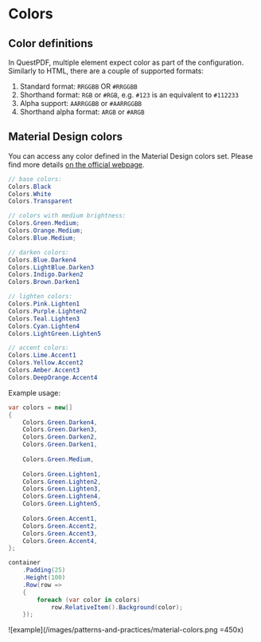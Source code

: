 # Colors

## Color definitions

In QuestPDF, multiple element expect color as part of the configuration. Similarly to HTML, there are a couple of supported formats:
1. Standard format: `RRGGBB` OR `#RRGGBB`
2. Shorthand format: `RGB` or `#RGB`, e.g. `#123` is an equivalent to `#112233`
3. Alpha support: `AARRGGBB` or `#AARRGGBB`
4. Shorthand alpha format: `ARGB` or `#ARGB`

## Material Design colors

You can access any color defined in the Material Design colors set. Please find more details [on the official webpage](https://material.io/design/color/the-color-system.html).

```csharp
// base colors:
Colors.Black
Colors.White
Colors.Transparent

// colors with medium brightness:
Colors.Green.Medium;
Colors.Orange.Medium;
Colors.Blue.Medium;

// darken colors:
Colors.Blue.Darken4
Colors.LightBlue.Darken3
Colors.Indigo.Darken2
Colors.Brown.Darken1

// lighten colors:
Colors.Pink.Lighten1
Colors.Purple.Lighten2
Colors.Teal.Lighten3
Colors.Cyan.Lighten4
Colors.LightGreen.Lighten5

// accent colors:
Colors.Lime.Accent1
Colors.Yellow.Accent2
Colors.Amber.Accent3
Colors.DeepOrange.Accent4
```

Example usage:

```csharp
var colors = new[]
{
    Colors.Green.Darken4,
    Colors.Green.Darken3,
    Colors.Green.Darken2,
    Colors.Green.Darken1,
    
    Colors.Green.Medium,
    
    Colors.Green.Lighten1,
    Colors.Green.Lighten2,
    Colors.Green.Lighten3,
    Colors.Green.Lighten4,
    Colors.Green.Lighten5,
    
    Colors.Green.Accent1,
    Colors.Green.Accent2,
    Colors.Green.Accent3,
    Colors.Green.Accent4,
};

container
    .Padding(25)
    .Height(100)
    .Row(row =>
    {
        foreach (var color in colors)
            row.RelativeItem().Background(color);
    });
```

![example](/images/patterns-and-practices/material-colors.png =450x)